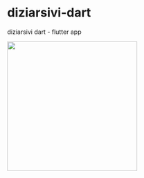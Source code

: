 # diziarsivi-dart

diziarsivi dart - flutter app

<img src="https://github-production-user-asset-6210df.s3.amazonaws.com/118114166/250966779-0fda8ae8-2c4d-4164-87ff-03c12df32839.png" width="300">


